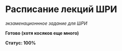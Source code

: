 Расписание лекций ШРИ
================================
*экзаменационнное задание для ШРИ*

**Готово (хотя косяков еще много)**

**Статус: 100%**